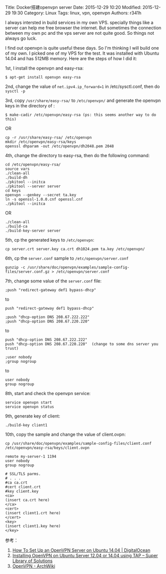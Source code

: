 Title: Docker搭建openvpn server
Date: 2015-12-29 10:20
Modified: 2015-12-29 19:30
Category: Linux
Tags: linux, vpn, openvpn
Authors: r341h

I always intersted in build services in my own VPS.
specially things like a server can help me free browser the internet.
But sometimes the connection between my own pc and the vps server are not quite good. So things not always go luck.


I find out openvpn is quite useful these days. So I'm thinking I will build one of my own. I picked one of my VPS for the test. It was installed with Ubuntu 14.04 and has 512MB memory. Here are the steps of how I did it:

1st, I install the openvpn and easy-rsa:

    $ apt-get install openvpn easy-rsa

2nd, change the value of ```net.ipv4.ip_forward=1``` in /etc/sysctl.conf, then do ```sysctl -p```

3rd, copy ```/usr/share/easy-rsa/``` to  ```/etc/openvpn/``` and generate the openvpn keys in the directory of :

    $ make-cadir /etc/openvpn/easy-rsa (ps: this seems another way to do this)

OR

    cp -r /usr/share/easy-rsa/ /etc/openvpn
    mkdir /etc/openvpn/easy-rsa/keys
    openssl dhparam -out /etc/openvpn/dh2048.pem 2048

4th, change the directory to easy-rsa, then do the following command:

    cd /etc/openvpn/easy-rsa/
    source vars
    ./clean-all
    ./build-dh
    ./pkitool --initca
    ./pkitool --server server
    cd keys
    openvpn --genkey --secret ta.key
    ln -s openssl-1.0.0.cnf openssl.cnf     
    ./pkitool --initca

OR

    ./clean-all
    ./build-ca
    ./build-key-server server

5th, cp the generated keys to ```/etc/openvpn```:

    cp server.crt server.key ca.crt dh1024.pem ta.key /etc/openvpn/

6th, cp the ```server.conf``` sample to ```/etc/openvpn/server.conf```

    gunzip -c /usr/share/doc/openvpn/examples/sample-config-files/server.conf.gz > /etc/openvpn/server.conf

7th, change some value of the ```server.conf``` file:

    ;push "redirect-gateway def1 bypass-dhcp"

to

    push "redirect-gateway def1 bypass-dhcp"

    ;push "dhcp-option DNS 208.67.222.222"
    ;push "dhcp-option DNS 208.67.220.220"

to

    push "dhcp-option DNS 208.67.222.222"
    push "dhcp-option DNS 208.67.220.220"  (change to some dns server you trust)

    ;user nobody
    ;group nogroup

to

    user nobody
    group nogroup

8th,  start and check the openvpn service:

    service openvpn start
    service openvpn status


9th, generate key of client:

    ./build-key client1

10th, copy the sample and change the value of client.ovpn:

    cp /usr/share/doc/openvpn/examples/sample-config-files/client.conf /etc/openvpn/easy-rsa/keys/client.ovpn

    remote my-server-1 1194
    user nobody
    group nogroup

    # SSL/TLS parms.
    # . . .
    #ca ca.crt
    #cert client.crt
    #key client.key
    <ca>
    (insert ca.crt here)
    </ca>
    <cert>
    (insert client1.crt here)
    </cert>
    <key>
    (insert client1.key here)
    </key>


参考：

1. [How To Set Up an OpenVPN Server on Ubuntu 14.04 | DigitalOcean](https://www.digitalocean.com/community/tutorials/how-to-set-up-an-openvpn-server-on-ubuntu-14-04)
2. [Installing OpenVPN on Ubuntu Server 12.04 or 14.04 using TAP – Super Library of Solutions](http://www.slsmk.com/getting-started-with-openvpn/installing-openvpn-on-ubuntu-server-12-04-or-14-04-using-tap/)
3. [OpenVPN - ArchWiki](https://wiki.archlinux.org/index.php/OpenVPN#Routing_all_client_traffic_through_the_server)